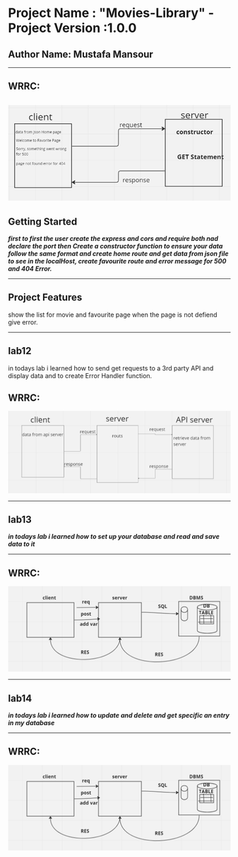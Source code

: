 # Project Name : "Movies-Library" - Project Version :1.0.0



**Author Name**: Mustafa Mansour
---
  ---
  ## WRRC:
  ![wrrc image](./img/Screenshot%20for%20lab%2011.png)
---

  ## Getting Started
<!-- What are the steps that a user must take in order to build this app on their own machine and get it running? -->

***first to first the user create the express and cors and require both nad declare the port then Create a constructor function to ensure your data follow the same format and create home route and get data from json file to see in the localHost, create favourite  route and error message for 500 and 404 Error.***

---
## Project Features
<!-- What are the features included in you app -->
show the list for movie and favourite page when the page is not defiend give error.

---
## lab12

in todays lab i learned how to send get requests to a 3rd party API and display data and to create Error Handler function.

  ## WRRC:
  ![wrrc image](/img/WRRC%20NEW.png)

---

## lab13
***in todays lab i learned how to set up your database and read and save data to it***

---

  ## WRRC:
![wrrc image](./img/WRRC-LAB13.png)

---

## lab14
***in todays lab i learned how to update and delete and get specific an entry in my database***

---

  ## WRRC:
![wrrc image](./img/WRRC-LAB13.png)


